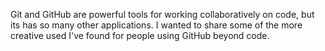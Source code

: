 Git and GitHub are powerful tools for working collaboratively on code, but its has so many other applications. I wanted to share some of the more creative used I've found for people using GitHub beyond code. 


